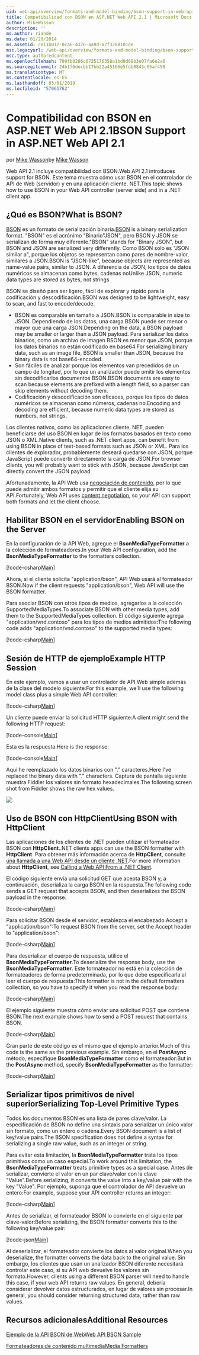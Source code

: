 ```yaml
---
uid: web-api/overview/formats-and-model-binding/bson-support-in-web-api-21
title: Compatibilidad con BSON en ASP.NET Web API 2.1 | Microsoft Docs
author: MikeWasson
description: ''
ms.author: riande
ms.date: 01/20/2014
ms.assetid: ce11b017-0ca6-4376-aa9d-a7f3288101de
msc.legacyurl: /web-api/overview/formats-and-model-binding/bson-support-in-web-api-21
msc.type: authoredcontent
ms.openlocfilehash: 709fb0266c0725176358a1bd0d08b3e07fa6e2a6
ms.sourcegitcommit: 24b1f6decbb17bb22a45166e5fdb0845c65af498
ms.translationtype: MT
ms.contentlocale: es-ES
ms.lasthandoff: 03/01/2019
ms.locfileid: "57061762"
---
```

<a name="bson-support-in-aspnet-web-api-21"></a><span data-ttu-id="71296-102">Compatibilidad con BSON en ASP.NET Web API 2.1</span><span class="sxs-lookup"><span data-stu-id="71296-102">BSON Support in ASP.NET Web API 2.1</span></span>
====================
<span data-ttu-id="71296-103">por [Mike Wasson](https://github.com/MikeWasson)</span><span class="sxs-lookup"><span data-stu-id="71296-103">by [Mike Wasson](https://github.com/MikeWasson)</span></span>

<span data-ttu-id="71296-104">Web API 2.1 incluye compatibilidad con BSON.</span><span class="sxs-lookup"><span data-stu-id="71296-104">Web API 2.1 introduces support for BSON.</span></span> <span data-ttu-id="71296-105">Este tema muestra cómo usar BSON en el controlador de API de Web (servidor) y en una aplicación cliente. NET.</span><span class="sxs-lookup"><span data-stu-id="71296-105">This topic shows how to use BSON in your Web API controller (server side) and in a .NET client app.</span></span>

## <a name="what-is-bson"></a><span data-ttu-id="71296-106">¿Qué es BSON?</span><span class="sxs-lookup"><span data-stu-id="71296-106">What is BSON?</span></span>

<span data-ttu-id="71296-107">[BSON](http://bsonspec.org/) es un formato de serialización binaria.</span><span class="sxs-lookup"><span data-stu-id="71296-107">[BSON](http://bsonspec.org/) is a binary serialization format.</span></span> <span data-ttu-id="71296-108">"BSON" es el acrónimo "Binario"JSON", pero BSON y JSON se serializan de forma muy diferente.</span><span class="sxs-lookup"><span data-stu-id="71296-108">"BSON" stands for "Binary JSON", but BSON and JSON are serialized very differently.</span></span> <span data-ttu-id="71296-109">Como BSON solo es "JSON similar a", porque los objetos se representan como pares de nombre-valor, similares a JSON.</span><span class="sxs-lookup"><span data-stu-id="71296-109">BSON is "JSON-like", because objects are represented as name-value pairs, similar to JSON.</span></span> <span data-ttu-id="71296-110">A diferencia de JSON, los tipos de datos numéricos se almacenan como bytes, cadenas no</span><span class="sxs-lookup"><span data-stu-id="71296-110">Unlike JSON, numeric data types are stored as bytes, not strings</span></span>

<span data-ttu-id="71296-111">BSON se diseñó para ser ligero, fácil de explorar y rápido para la codificación y descodificación.</span><span class="sxs-lookup"><span data-stu-id="71296-111">BSON was designed to be lightweight, easy to scan, and fast to encode/decode.</span></span>

- <span data-ttu-id="71296-112">BSON es comparable en tamaño a JSON.</span><span class="sxs-lookup"><span data-stu-id="71296-112">BSON is comparable in size to JSON.</span></span> <span data-ttu-id="71296-113">Dependiendo de los datos, una carga BSON puede ser menor o mayor que una carga JSON.</span><span class="sxs-lookup"><span data-stu-id="71296-113">Depending on the data, a BSON payload may be smaller or larger than a JSON payload.</span></span> <span data-ttu-id="71296-114">Para serializar los datos binarios, como un archivo de imagen BSON es menor que JSON, porque los datos binarios no están codificado en base64.</span><span class="sxs-lookup"><span data-stu-id="71296-114">For serializing binary data, such as an image file, BSON is smaller than JSON, because the binary data is not base64-encoded.</span></span>
- <span data-ttu-id="71296-115">Son fáciles de analizar porque los elementos van precedidos de un campo de longitud, por lo que un analizador puede omitir los elementos sin decodificarlos documentos BSON.</span><span class="sxs-lookup"><span data-stu-id="71296-115">BSON documents are easy to scan because elements are prefixed with a length field, so a parser can skip elements without decoding them.</span></span>
- <span data-ttu-id="71296-116">Codificación y descodificación son eficaces, porque los tipos de datos numéricos se almacenan como números, cadenas no.</span><span class="sxs-lookup"><span data-stu-id="71296-116">Encoding and decoding are efficient, because numeric data types are stored as numbers, not strings.</span></span>

<span data-ttu-id="71296-117">Los clientes nativos, como las aplicaciones cliente. NET, pueden beneficiarse del uso BSON en lugar de los formatos basados en texto como JSON o XML.</span><span class="sxs-lookup"><span data-stu-id="71296-117">Native clients, such as .NET client apps, can benefit from using BSON in place of text-based formats such as JSON or XML.</span></span> <span data-ttu-id="71296-118">Para los clientes de explorador, probablemente deseará quedarse con JSON, porque JavaScript puede convertir directamente la carga de JSON.</span><span class="sxs-lookup"><span data-stu-id="71296-118">For browser clients, you will probably want to stick with JSON, because JavaScript can directly convert the JSON payload.</span></span>

<span data-ttu-id="71296-119">Afortunadamente, la API Web usa [negociación de contenido](content-negotiation.md), por lo que puede admitir ambos formatos y permitir que el cliente elija su API.</span><span class="sxs-lookup"><span data-stu-id="71296-119">Fortunately, Web API uses [content negotiation](content-negotiation.md), so your API can support both formats and let the client choose.</span></span>

## <a name="enabling-bson-on-the-server"></a><span data-ttu-id="71296-120">Habilitar BSON en el servidor</span><span class="sxs-lookup"><span data-stu-id="71296-120">Enabling BSON on the Server</span></span>

<span data-ttu-id="71296-121">En la configuración de la API Web, agregue el **BsonMediaTypeFormatter** a la colección de formateadores.</span><span class="sxs-lookup"><span data-stu-id="71296-121">In your Web API configuration, add the **BsonMediaTypeFormatter** to the formatters collection.</span></span>

[!code-csharp[Main](bson-support-in-web-api-21/samples/sample1.cs)]

<span data-ttu-id="71296-122">Ahora, si el cliente solicita "application/bson", API Web usará al formateador BSON.</span><span class="sxs-lookup"><span data-stu-id="71296-122">Now if the client requests "application/bson", Web API will use the BSON formatter.</span></span>

<span data-ttu-id="71296-123">Para asociar BSON con otros tipos de medios, agregarlos a la colección SupportedMediaTypes.</span><span class="sxs-lookup"><span data-stu-id="71296-123">To associate BSON with other media types, add them to the SupportedMediaTypes collection.</span></span> <span data-ttu-id="71296-124">El código siguiente agrega "application/vnd.contoso" para los tipos de medios admitidos:</span><span class="sxs-lookup"><span data-stu-id="71296-124">The following code adds "application/vnd.contoso" to the supported media types:</span></span>

[!code-csharp[Main](bson-support-in-web-api-21/samples/sample2.cs)]

## <a name="example-http-session"></a><span data-ttu-id="71296-125">Sesión de HTTP de ejemplo</span><span class="sxs-lookup"><span data-stu-id="71296-125">Example HTTP Session</span></span>

<span data-ttu-id="71296-126">En este ejemplo, vamos a usar un controlador de API Web simple además de la clase del modelo siguiente:</span><span class="sxs-lookup"><span data-stu-id="71296-126">For this example, we'll use the following model class plus a simple Web API controller:</span></span>

[!code-csharp[Main](bson-support-in-web-api-21/samples/sample3.cs)]

<span data-ttu-id="71296-127">Un cliente puede enviar la solicitud HTTP siguiente:</span><span class="sxs-lookup"><span data-stu-id="71296-127">A client might send the following HTTP request:</span></span>

[!code-console[Main](bson-support-in-web-api-21/samples/sample4.cmd)]

<span data-ttu-id="71296-128">Esta es la respuesta:</span><span class="sxs-lookup"><span data-stu-id="71296-128">Here is the response:</span></span>

[!code-console[Main](bson-support-in-web-api-21/samples/sample5.cmd)]

<span data-ttu-id="71296-129">Aquí he reemplazado los datos binarios con &quot;.&quot; caracteres.</span><span class="sxs-lookup"><span data-stu-id="71296-129">Here I've replaced the binary data with &quot;.&quot; characters.</span></span> <span data-ttu-id="71296-130">Captura de pantalla siguiente muestra Fiddler los valores sin formato hexadecimales.</span><span class="sxs-lookup"><span data-stu-id="71296-130">The following screen shot from Fiddler shows the raw hex values.</span></span>

[![](bson-support-in-web-api-21/_static/image2.png)](bson-support-in-web-api-21/_static/image1.png)

## <a name="using-bson-with-httpclient"></a><span data-ttu-id="71296-131">Uso de BSON con HttpClient</span><span class="sxs-lookup"><span data-stu-id="71296-131">Using BSON with HttpClient</span></span>

<span data-ttu-id="71296-132">Las aplicaciones de los clientes de .NET pueden utilizar el formateador BSON con **HttpClient**.</span><span class="sxs-lookup"><span data-stu-id="71296-132">.NET clients apps can use the BSON formatter with **HttpClient**.</span></span> <span data-ttu-id="71296-133">Para obtener más información acerca de **HttpClient**, consulte [una llamada a una Web API desde un cliente .NET](../advanced/calling-a-web-api-from-a-net-client.md).</span><span class="sxs-lookup"><span data-stu-id="71296-133">For more information about **HttpClient**, see [Calling a Web API From a .NET Client](../advanced/calling-a-web-api-from-a-net-client.md).</span></span>

<span data-ttu-id="71296-134">El código siguiente envía una solicitud GET que acepta BSON y, a continuación, deserializa la carga BSON en la respuesta.</span><span class="sxs-lookup"><span data-stu-id="71296-134">The following code sends a GET request that accepts BSON, and then deserializes the BSON payload in the response.</span></span>

[!code-csharp[Main](bson-support-in-web-api-21/samples/sample6.cs)]

<span data-ttu-id="71296-135">Para solicitar BSON desde el servidor, establezca el encabezado Accept a "application/bson":</span><span class="sxs-lookup"><span data-stu-id="71296-135">To request BSON from the server, set the Accept header to "application/bson":</span></span>

[!code-csharp[Main](bson-support-in-web-api-21/samples/sample7.cs)]

<span data-ttu-id="71296-136">Para deserializar el cuerpo de respuesta, utilice el **BsonMediaTypeFormatter**.</span><span class="sxs-lookup"><span data-stu-id="71296-136">To deserialize the response body, use the **BsonMediaTypeFormatter**.</span></span> <span data-ttu-id="71296-137">Este formateador no está en la colección de formateadores de forma predeterminada, por lo que debe especificarla al leer el cuerpo de respuesta:</span><span class="sxs-lookup"><span data-stu-id="71296-137">This formatter is not in the default formatters collection, so you have to specify it when you read the response body:</span></span>

[!code-csharp[Main](bson-support-in-web-api-21/samples/sample8.cs)]

<span data-ttu-id="71296-138">El ejemplo siguiente muestra cómo enviar una solicitud POST que contiene BSON.</span><span class="sxs-lookup"><span data-stu-id="71296-138">The next example shows how to send a POST request that contains BSON.</span></span>

[!code-csharp[Main](bson-support-in-web-api-21/samples/sample9.cs)]

<span data-ttu-id="71296-139">Gran parte de este código es el mismo que el ejemplo anterior.</span><span class="sxs-lookup"><span data-stu-id="71296-139">Much of this code is the same as the previous example.</span></span> <span data-ttu-id="71296-140">Sin embargo, en el **PostAsync** método, especifique **BsonMediaTypeFormatter** como el formateador:</span><span class="sxs-lookup"><span data-stu-id="71296-140">But in the **PostAsync** method, specify **BsonMediaTypeFormatter** as the formatter:</span></span>

[!code-csharp[Main](bson-support-in-web-api-21/samples/sample10.cs)]

## <a name="serializing-top-level-primitive-types"></a><span data-ttu-id="71296-141">Serializar tipos primitivos de nivel superior</span><span class="sxs-lookup"><span data-stu-id="71296-141">Serializing Top-Level Primitive Types</span></span>

<span data-ttu-id="71296-142">Todos los documentos BSON es una lista de pares clave/valor. La especificación de BSON no define una sintaxis para serializar un único valor sin formato, como un entero o cadena.</span><span class="sxs-lookup"><span data-stu-id="71296-142">Every BSON document is a list of key/value pairs.The BSON specification does not define a syntax for serializing a single raw value, such as an integer or string.</span></span>

<span data-ttu-id="71296-143">Para evitar esta limitación, la **BsonMediaTypeFormatter** trata los tipos primitivos como un caso especial.</span><span class="sxs-lookup"><span data-stu-id="71296-143">To work around this limitation, the **BsonMediaTypeFormatter** treats primitive types as a special case.</span></span> <span data-ttu-id="71296-144">Antes de serializar, convierte el valor en un par clave/valor con la clave "Value".</span><span class="sxs-lookup"><span data-stu-id="71296-144">Before serializing, it converts the value into a key/value pair with the key "Value".</span></span> <span data-ttu-id="71296-145">Por ejemplo, suponga que el controlador de API devuelve un entero:</span><span class="sxs-lookup"><span data-stu-id="71296-145">For example, suppose your API controller returns an integer:</span></span>

[!code-csharp[Main](bson-support-in-web-api-21/samples/sample11.cs)]

<span data-ttu-id="71296-146">Antes de serializar, el formateador BSON lo convierte en el siguiente par clave-valor:</span><span class="sxs-lookup"><span data-stu-id="71296-146">Before serializing, the BSON formatter converts this to the following key/value pair:</span></span>

[!code-json[Main](bson-support-in-web-api-21/samples/sample12.json)]

<span data-ttu-id="71296-147">Al deserializar, el formateador convierte los datos al valor original.</span><span class="sxs-lookup"><span data-stu-id="71296-147">When you deserialize, the formatter converts the data back to the original value.</span></span> <span data-ttu-id="71296-148">Sin embargo, los clientes que usan un analizador BSON diferente necesitará controlar este caso, si su API web devuelve los valores sin formato.</span><span class="sxs-lookup"><span data-stu-id="71296-148">However, clients using a different BSON parser will need to handle this case, if your web API returns raw values.</span></span> <span data-ttu-id="71296-149">En general, debería considerar devolver datos estructurados, en lugar de valores sin procesar.</span><span class="sxs-lookup"><span data-stu-id="71296-149">In general, you should consider returning structured data, rather than raw values.</span></span>

## <a name="additional-resources"></a><span data-ttu-id="71296-150">Recursos adicionales</span><span class="sxs-lookup"><span data-stu-id="71296-150">Additional Resources</span></span>

[<span data-ttu-id="71296-151">Ejemplo de la API BSON de Web</span><span class="sxs-lookup"><span data-stu-id="71296-151">Web API BSON Sample</span></span>](https://aspnet.codeplex.com/SourceControl/latest#Samples/WebApi/BSONSample/)

[<span data-ttu-id="71296-152">Formateadores de contenido multimedia</span><span class="sxs-lookup"><span data-stu-id="71296-152">Media Formatters</span></span>](media-formatters.md)
